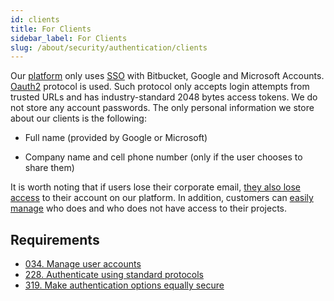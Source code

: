 ```yaml
---
id: clients
title: For Clients
sidebar_label: For Clients
slug: /about/security/authentication/clients
---
```


Our [platform](https://app.fluidattacks.com/)
only uses [SSO](https://en.wikipedia.org/wiki/Single_sign-on)
with Bitbucket,
Google and Microsoft Accounts.
[Oauth2](https://oauth.net/2/) protocol is used.
Such protocol
only accepts login attempts
from trusted URLs
and has industry-standard 2048 bytes access tokens.
We do not store any account passwords.
The only personal information we store about our clients is the following:

- Full name (provided by Google or Microsoft)

- Company name and cell phone number
  (only if the user chooses to share them)

It is worth noting that
if users lose their corporate email,
[they also lose access](/criteria/requirements/114)
to their account on our platform.
In addition,
customers can [easily manage](/criteria/requirements/034)
who does
and who does not have access
to their projects.

## Requirements

- [034. Manage user accounts](/criteria/requirements/034)
- [228. Authenticate using standard protocols](/criteria/requirements/228)
- [319. Make authentication options equally secure](/criteria/requirements/319)
